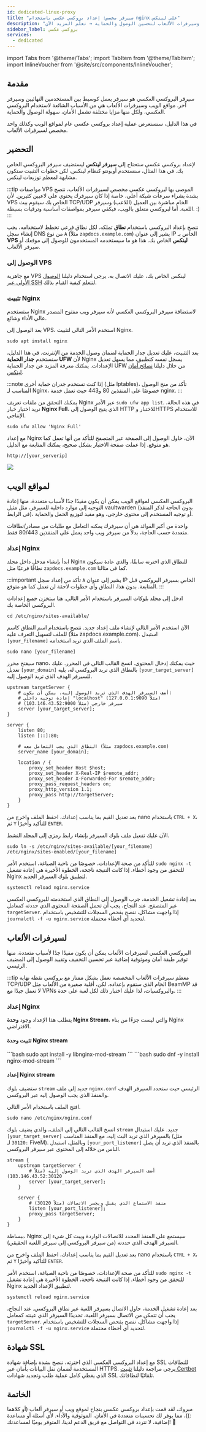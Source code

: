 ```yaml
---
id: dedicated-linux-proxy
title: "سيرفر مخصص: إعداد بروكسي عكسي باستخدام nginx على لينكس"
description: "اكتشف كيفية إعداد بروكسي عكسي آمن وفعّال لمواقع الويب وسيرفرات الألعاب لتحسين الوصول والحماية → تعلّم المزيد الآن"
sidebar_label: بروكسي عكسي
services:
  - dedicated
---
```


import Tabs from '@theme/Tabs';
import TabItem from '@theme/TabItem';
import InlineVoucher from '@site/src/components/InlineVoucher';

## مقدمة

سيرفر البروكسي العكسي هو سيرفر يعمل كوسيط بين المستخدمين النهائيين وسيرفر آخر. مواقع الويب وسيرفرات الألعاب هي من الأسباب الشائعة لاستخدام البروكسي العكسي، ولكل منها مزايا مختلفة تشمل الأمان، سهولة الوصول والحماية.

في هذا الدليل، سنستعرض عملية إعداد بروكسي عكسي عام لمواقع الويب وكذلك واحد مخصص لسيرفرات الألعاب.

<InlineVoucher />

## التحضير

لإعداد بروكسي عكسي ستحتاج إلى **سيرفر لينكس** ليستضيف سيرفر البروكسي الخاص بك. في هذا المثال، سنستخدم أوبونتو كنظام لينكس، لكن خطوات التثبيت ستكون مشابهة لمعظم توزيعات لينكس.

:::tip مواصفات VPS الموصى بها
لبروكسي عكسي مخصص لسيرفرات الألعاب، ننصح بشدة بشراء سرعات شبكة أعلى، خاصة إذا كان سيرفرك يحتوي على لاعبين كثيرين. لأن VPS الخاص بك سيقوم ببث TCP/UDP الخام مباشرة بين العميل (اللاعب) وسيرفر اللعبة. أما لبروكسي متعلق بالويب، فيكفي سيرفر بمواصفات أساسية وترقيات بسيطة. :)
:::

ننصح بإعداد البروكسي باستخدام **نطاق** تملكه. لكل نطاق فرعي تخطط لاستخدامه، يجب إنشاء سجل DNS من نوع `A` (مثلاً `zapdocs.example.com`) يشير إلى عنوان IP الخاص بـ __VPS لينكس__ الخاص بك. هذا هو ما سيستخدمه المستخدمون للوصول إلى موقعك أو سيرفر الألعاب.

### الوصول إلى VPS

مع جاهزية VPS لينكس الخاص بك، عليك الاتصال به. يرجى استخدام دليلنا [الوصول الأولي عبر SSH](vserver-linux-ssh.md) لتتعلم كيفية القيام بذلك.

### تثبيت Nginx

ستستخدم Nginx لاستضافة سيرفر البروكسي العكسي لأنه سيرفر ويب مفتوح المصدر عالي الأداء وشائع.

بعد الوصول إلى VPS، استخدم الأمر التالي لتثبيت Nginx.

```
sudo apt install nginx
```

بعد التثبيت، عليك تعديل جدار الحماية لضمان وصول الخدمة من الإنترنت. في هذا الدليل، سنستخدم **جدار الحماية UFW** لأن Nginx يسجل نفسه كتطبيق، مما يسهل تعديل الإعدادات. يمكنك معرفة المزيد عن جدار الحماية UFW من خلال دليلنا [نصائح أمان لينكس](vserver-linux-security-tips.md).

:::note
إذا كنت تستخدم جدران حماية أخرى (مثل Iptables)، تأكد من منح الوصول المناسب لـ Nginx، خصوصًا على المنفذين 80 و443 حيث تعمل خدمة nginx.
:::

يمكنك التحقق من ملفات تعريف Nginx عبر الأمر `sudo ufw app list`. في هذه الحالة، نريد اختيار خيار **Nginx Full**، الذي يتيح الوصول إلى HTTP للاختبار وHTTPS للاستخدام الإنتاجي.

```
sudo ufw allow 'Nginx Full'
```

مع إعداد Nginx الآن، حاول الوصول إلى الصفحة عبر المتصفح للتأكد من أنها تعمل كما هو متوقع. إذا عملت صفحة الاختبار بشكل صحيح، يمكنك المتابعة مع الدليل.

```
http://[your_serverip]
```

![](https://screensaver01.zap-hosting.com/index.php/s/JaBgE4Cn73L5Xe8/preview)

## لمواقع الويب

البروكسي العكسي لمواقع الويب يمكن أن يكون مفيدًا جدًا لأسباب متعددة، منها إعادة التوجيه إلى موارد داخلية للسيرفر، مثل مثيل vaultwarden (بدون الحاجة لذكر المنفذ في الرابط)، أو توجيه المستخدم إلى محتوى خارجي، وهو مفيد لتوزيع الحمل والحماية.

واحدة من أكبر الفوائد هي أن سيرفرك يمكنه التعامل مع طلبات من مصادر/نطاقات متعددة حسب الحاجة، بدلاً من سيرفر ويب واحد يعمل على المنفذين 80/443 فقط.

### إعداد Nginx

ابدأ بإنشاء مدخل داخل مجلد Nginx للنطاق الذي اخترته سابقًا، والذي عادة سيكون نطاقًا فرعيًا مثل `zapdocs.example.com` كما في مثالنا.

:::important
تأكد من إعداد سجل `A` يشير إلى عنوان IP الخاص بسيرفر البروكسي قبل المتابعة. بدون هذا، النطاق وأي خطوات لاحقة لن تعمل كما هو متوقع.
:::

ادخل إلى مجلد بلوكات السيرفر باستخدام الأمر التالي. هنا ستخزن جميع إعدادات البروكسي الخاصة بك.

```
cd /etc/nginx/sites-available/
```

الآن استخدم الأمر التالي لإنشاء ملف إعداد جديد. ننصح باستخدام اسم النطاق كاسم للملف لتسهيل التعرف عليه (مثلاً zapdocs.example.com). استبدل `[your_filename]` باسم الملف الذي تريد استخدامه.

```
sudo nano [your_filename]
```

سيفتح محرر nano، حيث يمكنك إدخال المحتوى. انسخ القالب التالي في المحرر. عليك تعديل `[your_domain]` بالنطاق الذي تريد البروكسي له، يليه `[your_target_server]` للسيرفر الهدف الذي تريد الوصول إليه.

```
upstream targetServer {
    # أضف السيرفر الهدف الذي تريد الوصول إليه. يمكن أن يكون:
    # إعادة توجيه داخلي "localhost" (مثلاً 127.0.0.1:9090)
    # سيرفر خارجي (مثلاً 103.146.43.52:9000)
    server [your_target_server];
}

server {
    listen 80;
    listen [::]:80;

    # النطاق الذي يجب التعامل معه (مثلاً zapdocs.example.com)
    server_name [your_domain];

    location / {
        proxy_set_header Host $host;
        proxy_set_header X-Real-IP $remote_addr;
        proxy_set_header X-Forwarded-For $remote_addr;
        proxy_pass_request_headers on;
        proxy_http_version 1.1;
        proxy_pass http://targetServer;
    }
}
```

بعد تعديل القيم بما يناسب إعدادك، احفظ الملف واخرج من nano باستخدام `CTRL + X`، ثم `Y` للتأكيد وأخيرًا `ENTER`.

الآن عليك تفعيل ملف بلوك السيرفر بإنشاء رابط رمزي إلى المجلد النشط.

```
sudo ln -s /etc/nginx/sites-available/[your_filename] /etc/nginx/sites-enabled/[your_filename]
```

للتأكد من صحة الإعدادات، خصوصًا من ناحية الصياغة، استخدم الأمر `sudo nginx -t` للتحقق من وجود أخطاء. إذا كانت النتيجة ناجحة، الخطوة الأخيرة هي إعادة تشغيل Nginx لتطبيق بلوك السيرفر الجديد.

```
systemctl reload nginx.service
```

بعد إعادة تشغيل الخدمة، جرب الوصول إلى النطاق الذي استخدمته للبروكسي العكسي عبر المتصفح. عند النجاح، يجب أن تحمل الصفحة المحتوى الذي حددته كمعامل `targetServer`. إذا واجهت مشاكل، ننصح بفحص السجلات للتشخيص باستخدام `journalctl -f -u nginx.service` لتحديد أي أخطاء محتملة.

## لسيرفرات الألعاب

البروكسي العكسي لسيرفرات الألعاب يمكن أن يكون مفيدًا جدًا لأسباب متعددة، منها توفير طبقة أمان وموثوقية إضافية عبر تحسين التخفيف وتقييد الوصول إلى المضيف الرئيسي.

:::tip
معظم سيرفرات الألعاب المخصصة تعمل بشكل ممتاز مع بروكسي نقطة نهاية TCP/UDP الخام الذي ستقوم بإعداده. لكن، أقلية صغيرة من الألعاب مثل BeamMP قد لا تعمل جيدًا مع VPNs والبروكسيات، لذا عليك اختبار ذلك لكل لعبة على حدة.
:::

### إعداد Nginx

يتطلب هذا الإعداد وجود **وحدة Nginx Stream**، والتي ليست جزءًا من بناء Nginx الافتراضي.

#### تثبيت وحدة Nginx stream

<Tabs>

<TabItem value="ubuntu-debian" label="أوبونتو وديبيان" default>
```bash
sudo apt install -y libnginx-mod-stream
```
</TabItem>

<TabItem value="centos-fedora" label="سينتوس وفيدورا">
```bash
sudo dnf -y install nginx-mod-stream 
```
</TabItem>

</Tabs>

#### إعداد Nginx stream

ستضيف بلوك `stream` جديد إلى ملف `nginx.conf` الرئيسي حيث ستحدد السيرفر الهدف والمنفذ الذي يجب الوصول إليه عبر البروكسي.

افتح الملف باستخدام الأمر التالي.

```
sudo nano /etc/nginx/nginx.conf
```

انسخ القالب التالي إلى الملف، والذي يضيف بلوك `stream` جديد. عليك استبدال `[your_target_server]` بالسيرفر الذي تريد البث إليه، مع المنفذ المناسب (مثل `:30120` لـ FiveM). وبالمثل، استبدل `[your_port_listener]` بالمنفذ الذي تريد أن يصل الناس من خلاله إلى المحتوى عبر سيرفر البروكسي.

```
stream {
    upstream targetServer {
        # أضف السيرفر الهدف الذي تريد الوصول إليه (مثلاً 103.146.43.52:30120)
        server [your_target_server];
    }

    server {
        # منفذ الاستماع الذي يقبل ويجسر الاتصالات (مثلاً 30120)
        listen [your_port_listener];
        proxy_pass targetServer;
    }
}
```

ببساطة، Nginx سيستمع على المنفذ المحدد للاتصالات الواردة ويبث كل شيء إلى السيرفر الهدف الذي حددته (من سيرفر البروكسي إلى سيرفر اللعبة الحقيقي).

بعد تعديل القيم بما يناسب إعدادك، احفظ الملف واخرج من nano باستخدام `CTRL + X`، ثم `Y` للتأكيد وأخيرًا `ENTER`.

للتأكد من صحة الإعدادات، خصوصًا من ناحية الصياغة، استخدم الأمر `sudo nginx -t` للتحقق من وجود أخطاء. إذا كانت النتيجة ناجحة، الخطوة الأخيرة هي إعادة تشغيل Nginx لتطبيق الإعداد الجديد.

```
systemctl reload nginx.service
```

بعد إعادة تشغيل الخدمة، حاول الاتصال بسيرفر اللعبة عبر نطاق البروكسي. عند النجاح، يجب أن تتمكن من الاتصال بسيرفر اللعبة، تحديدًا السيرفر الذي عينته كمعامل `targetServer`. إذا واجهت مشاكل، ننصح بفحص السجلات للتشخيص باستخدام `journalctl -f -u nginx.service` لتحديد أي أخطاء محتملة.

## شهادة SSL

مع إعداد البروكسي العكسي الذي اخترته، ننصح بشدة بإضافة شهادة SSL للنطاقات المستخدمة لضمان نقل البيانات بأمان عبر HTTPS. يرجى مراجعة دليلنا [تثبيت Certbot](dedicated-linux-certbot.md) الذي يغطي كامل عملية طلب وتجديد شهادات SSL تلقائيًا لنطاقاتك.

## الخاتمة

مبروك، لقد قمت بإعداد بروكسي عكسي بنجاح لموقع ويب أو سيرفر ألعاب (أو كلاهما :))، مما يوفر لك تحسينات متعددة في الأمان، الموثوقية والأداء. لأي أسئلة أو مساعدة إضافية، لا تتردد في التواصل مع فريق الدعم لدينا، المتوفر يوميًا لمساعدتك! 🙂

<InlineVoucher />